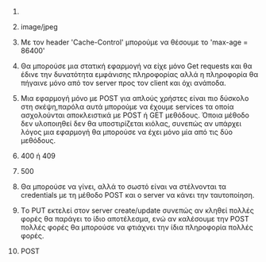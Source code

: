 1.

2. image/jpeg

3. Με τον header 'Cache-Control' μπορούμε να θέσουμε το 'max-age = 86400'

4. Θα μπορούσε μια στατική εφαρμογή να είχε μόνο Get requests και θα έδινε την δυνατότητα εμφάνισης πληροφορίας αλλά η πληροφορία θα πήγαινε μόνο από τον server προς τον client και όχι ανάποδα.

5. Μια εφαρμογή μόνο με POST για απλούς χρήστες είναι πιο δύσκολο στη σκέψη,παρόλα αυτά μπορούμε να έχουμε services τα οποία ασχολούνται αποκλειστικά με POST ή GET μεθόδους. Όποια μέθοδο δεν υλοποιηθεί δεν θα υποστιρίζεται κιόλας, συνεπώς αν υπάρχει λόγος μια εφαρμογή θα μπορούσε να έχει μόνο μία από τις δύο μεθόδους.

6. 400 ή 409

7. 500

8. Θα μπορούσε να γίνει, αλλά το σωστό είναι να στέλνονται τα credentials με τη μέθοδο POST και ο server να κάνει την ταυτοποίηση.

9. Tο PUT εκτελεί στον server create/update συνεπώς αν κληθεί πολλές φορές θα παράγει το ίδιο αποτέλεσμα, ενώ αν καλέσουμε την POST πολλές φορές θα μπορούσε να φτιάχνει την ίδια πληροφορία πολλές φορές.

10. POST